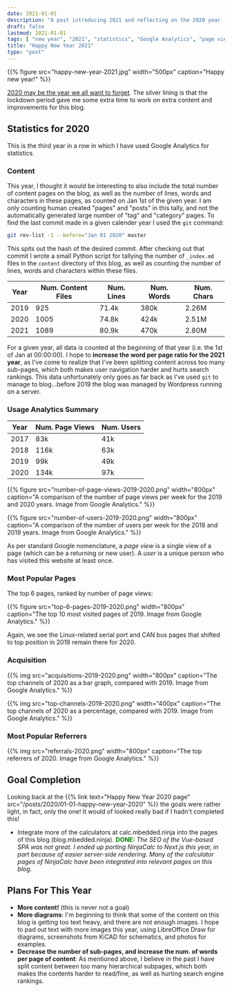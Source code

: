```yaml
---
date: 2021-01-01
description: "A post introducing 2021 and reflecting on the 2020 year (including blog statistics)."
draft: false
lastmod: 2021-01-01
tags: [ "new year", "2021", "statistics", "Google Analytics", "page view", "user", "referral", "Hugo", "GitHub", "blog" ]
title: "Happy New Year 2021"
type: "post"
---
```


{{% figure src="happy-new-year-2021.jpg" width="500px" caption="Happy new year!" %}}

[2020 may be the year we all want to forget](https://en.wikipedia.org/wiki/Death_to_2020). The silver lining is that the lockdown period gave me some extra time to work on extra content and improvements for this blog.

## Statistics for 2020

This is the third year in a row in which I have used Google Analytics for statistics.

### Content

This year, I thought it would be interesting to also include the total number of content pages on the blog, as well as the number of lines, words and characters in these pages, as counted on Jan 1st of the given year. I am only counting human created "pages" and "posts" in this tally, and not the automatically generated large number of "tag" and "category" pages. To find the last commit made in a given calender year I used the `git` command:

```bash
git rev-list -1 --before="Jan 01 2020" master
```

This spits out the hash of the desired commit. After checking out that commit I wrote a small Python script for tallying the number of `_index.md` files in the `content` directory of this blog, as well as counting the number of lines, words and characters within these files.

Year | Num. Content Files | Num. Lines | Num. Words | Num. Chars
-----|--------------------|------------|------------|------------
2019 | 925                | 71.4k      | 380k       | 2.26M
2020 | 1005               | 74.8k      | 424k       | 2.51M
2021 | 1089               | 80.9k      | 470k       | 2.80M 

For a given year, all data is counted at the beginning of that year (i.e. the 1st of Jan at 00:00:00). I hope to **increase the word per page ratio for the 2021 year**, as I've come to realize that I've been splitting content across too many sub-pages, which both makes user navigation harder and hurts search rankings. This data unfortunately only goes as far back as I've used `git` to manage to blog...before 2019 the blog was managed by Wordpress running on a server.

### Usage Analytics Summary

Year | Num. Page Views | Num. Users
-----|-----------------|------------
2017 | 83k             | 41k
2018 | 116k            | 63k
2019 | 99k             | 49k
2020 | 134k            | 97k

{{% figure src="number-of-page-views-2019-2020.png" width="800px" caption="A comparison of the number of page views per week for the 2019 and 2020 years. Image from Google Analytics." %}}

{{% figure src="number-of-users-2019-2020.png" width="800px" caption="A comparison of the number of users per week for the 2018 and 2019 years. Image from Google Analytics." %}}

As per standard Google nomenclature, a _page view_ is a single view of a page (which can be a returning or new user). A _user_ is a unique person who has visited this website at least once.

### Most Popular Pages

The top 6 pages, ranked by number of page views:

{{% figure src="top-6-pages-2019-2020.png" width="800px" caption="The top 10 most visited pages of 2019. Image from Google Analytics." %}}

Again, we see the Linux-related serial port and CAN bus pages that shifted to top position in 2019 remain there for 2020. 

### Acquisition

{{% img src="acquisitions-2019-2020.png" width="800px" caption="The top channels of 2020 as a bar graph, compared with 2019. Image from Google Analytics." %}}

{{% img src="top-channels-2019-2020.png" width="400px" caption="The top channels of 2020 as a percentage, compared with 2019. Image from Google Analytics." %}}

### Most Popular Referrers

{{% img src="referrals-2020.png" width="800px" caption="The top referrers of 2020. Image from Google Analytics." %}}

## Goal Completion

Looking back at the {{% link text="Happy New Year 2020 page" src="/posts/2020/01-01-happy-new-year-2020" %}} the goals were rather light, in fact, only the one! It would of looked really bad if I hadn't completed this!

* Integrate more of the calculators at calc.mbedded.ninja into the pages of this blog (blog.mbedded.ninja). <span style="color: green; font-weight: bold;">DONE:</span> _The SEO of the Vue-based SPA was not great. I ended up porting NinjaCalc to Next.js this year, in part because of easier server-side rendering. Many of the calculator pages of NinjaCalc have been integrated into relevant pages on this blog._

## Plans For This Year

* **More content!** (this is never not a goal)
* **More diagrams**: I'm beginning to think that some of the content on this blog is getting too text heavy, and there are not enough images. I hope to pad out text with more images this year, using LibreOffice Draw for diagrams, screenshots from KiCAD for schematics, and photos for examples.
* **Decrease the number of sub-pages, and increase the num. of words per page of content**: As mentioned above, I believe in the past I have split content between too many hierarchical subpages, which both makes the contents harder to read/fine, as well as hurting search engine rankings.